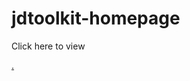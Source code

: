 # jdtoolkit-homepage
<p> Click here to view <a href="file:///Users/qiwenruan/Desktop/coding/index.html" my homepage</a></p>.
